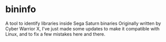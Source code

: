 # bininfo
A tool to identify libraries inside Sega Saturn binaries
Originally written by Cyber Warrior X, I've just made some updates to
make it compatible with Linux, and to fix a few mistakes here and there.
